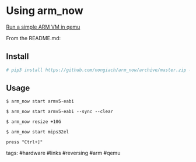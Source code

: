 # Using arm_now

[Run a simple ARM VM in qemu](https://github.com/nongiach/arm_now)

From the README.md:

## Install

```sh
# pip3 install https://github.com/nongiach/arm_now/archive/master.zip --upgrade
```

## Usage

```cheat arm_now Start a VM
$ arm_now start armv5-eabi
```

```cheat arm_now Start a clean VM and sync the current dir with the VM home
$ arm_now start armv5-eabi --sync --clear
```

```cheat arm_now Resize VM
$ arm_now resize +10G
```

```cheat arm_now Start a MIPS VM
$ arm_now start mips32el
```

```cheat arm_now Exit VM/qemu
press "Ctrl+]"
```

tags: #hardware #links #reversing #arm #qemu 
